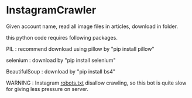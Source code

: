 # InstagramCrawler
Given account name, read all image files in articles, download in folder.



this python code requires following packages.

PIL : recommend download using pillow by "pip install pillow"

selenium : download by "pip install selenium"

BeautifulSoup : download by "pip install bs4"

WARNING : Instagram [robots.txt](https://www.instagram.com/robots.txt) disallow crawling, so this bot is quite slow for giving less pressure on server.
